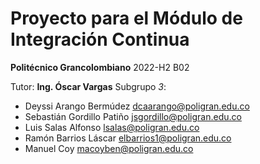 # Proyecto para el Módulo de Integración Continua

**Politécnico Grancolombiano**
2022-H2 B02

Tutor: **Ing. Óscar Vargas**
Subgrupo _3_:
  + Deyssi Arango Bermúdez       dcaarango@poligran.edu.co
  + Sebastián Gordillo Patiño    jsgordillo@poligran.edu.co
  + Luis Salas Alfonso           lsalas@poligran.edu.co
  + Ramón Barrios Láscar         elbarrios1@poligran.edu.co
  + Manuel Coy                   macoyben@poligran.edu.co


